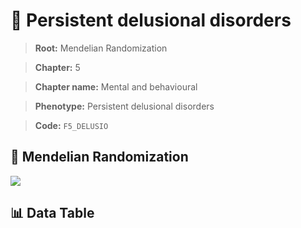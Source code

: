 # 🧪 Persistent delusional disorders

> **Root:** Mendelian Randomization

> **Chapter:** 5  

> **Chapter name:** Mental and behavioural

> **Phenotype:** Persistent delusional disorders  

> **Code:** `F5_DELUSIO`

## 🧬 Mendelian Randomization  

<img src="/MR/Figures/Forward/F5_DELUSIO.png"/>

## 📊 Data Table

<CsvTableMRF src="/MR/Data/Forward/F5_DELUSIO.csv"/>
